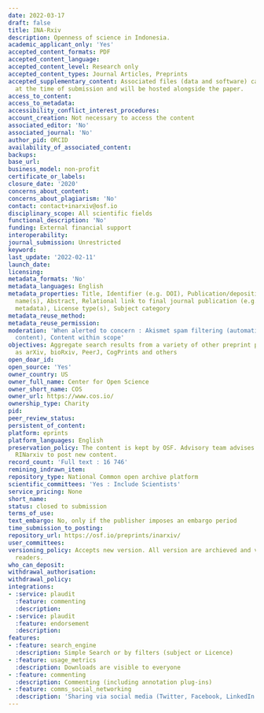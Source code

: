```yaml
---
date: 2022-03-17
draft: false
title: INA-Rxiv
description: Openness of science in Indonesia.
academic_applicant_only: 'Yes'
accepted_content_formats: PDF
accepted_content_language:
accepted_content_level: Research only
accepted_content_types: Journal Articles, Preprints
accepted_supplementary_content: Associated files (data and software) can be uploaded
  at the time of submission and will be hosted alongside the paper.
access_to_content:
access_to_metadata:
accessibility_conflict_interest_procedures:
account_creation: Not necessary to access the content
associated_editor: 'No'
associated_journal: 'No'
author_pid: ORCID
availability_of_associated_content:
backups:
base_url:
business_model: non-profit
certificate_or_labels:
closure_date: '2020'
concerns_about_content:
concerns_about_plagiarism: 'No'
contact: contact+inarxiv@osf.io
disciplinary_scope: All scientific fields
functional_description: 'No'
funding: External financial support
interoperability:
journal_submission: Unrestricted
keyword:
last_update: '2022-02-11'
launch_date:
licensing:
metadata_formats: 'No'
metadata_languages: English
metadata_properties: Title, Identifier (e.g. DOI), Publication/deposition date, Author
  name(s), Abstract, Relational link to final journal publication (e.g. in crossref
  metadata), License type(s), Subject category
metadata_reuse_method:
metadata_reuse_permission:
moderation: 'When alerted to concern : Akismet spam filtering (automatic on all OSF
  content), Content within scope'
objectives: Aggregate search results from a variety of other preprint providers such
  as arXiv, bioRxiv, PeerJ, CogPrints and others
open_doar_id:
open_source: 'Yes'
owner_country: US
owner_full_name: Center for Open Science
owner_short_name: COS
owner_url: https://www.cos.io/
ownership_type: Charity
pid:
peer_review_status:
persistent_of_content:
platform: eprints
platform_languages: English
preservation_policy: The content is kept by OSF. Advisory team advises to turn to
  RINarxiv to post new content.
record_count: 'Full text : 16 746'
remining_indrawn_item:
repository_type: National Common open archive platform
scientific_committees: 'Yes : Include Scientists'
service_pricing: None
short_name:
status: closed to submission
terms_of_use:
text_embargo: No, only if the publisher imposes an embargo period
time_submission_to_posting:
repository_url: https://osf.io/preprints/inarxiv/
user_committees:
versioning_policy: Accepts new version. All version are archieved and visible for
  readers.
who_can_deposit:
withdrawal_authorisation:
withdrawal_policy:
integrations:
- :service: plaudit
  :feature: commenting
  :description:
- :service: plaudit
  :feature: endorsement
  :description:
features:
- :feature: search_engine
  :description: Simple Search or by filters (subject or Licence)
- :feature: usage_metrics
  :description: Downloads are visible to everyone
- :feature: commenting
  :description: Commenting (including annotation plug-ins)
- :feature: comms_social_networking
  :description: 'Sharing via social media (Twitter, Facebook, LinkedIn and mail)      '
---
```



